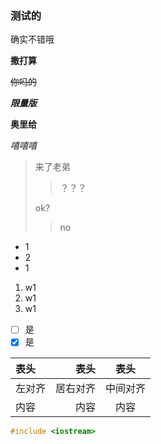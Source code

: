 ﻿### 测试的
确实不错哦

**撒打算**

~~你吗的~~

___限量版___

__奥里给__

_嘻嘻嘻_

>来了老弟
> >？？？
> 
> ok?
> >no


+ 1
+ 2
+ 1


1. w1
2. w1
3. w1

- [ ] 是
- [x] 是

表头|表头|表头
:--|--:|:--:
左对齐|居右对齐|中间对齐
内容|内容|内容

```c++
#include <iostream>
```